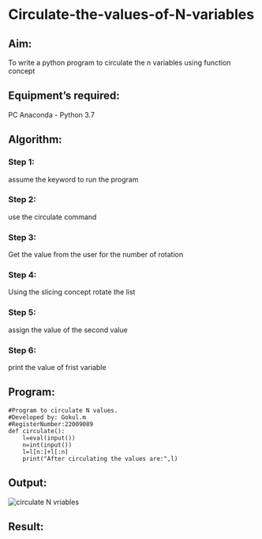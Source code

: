 # Circulate-the-values-of-N-variables
## Aim:
To write a python program to circulate the n variables using function concept
## Equipment’s required:
PC
Anaconda - Python 3.7
## Algorithm: 
### Step 1: 
assume the keyword to run the program
### Step 2: 
use the circulate command
### Step 3: 
Get the value from the user for the number of rotation
### Step 4: 
Using the slicing concept rotate the list

### Step 5: 
assign the value of the second value
### Step 6: 
print the value of frist variable
## Program:
```
#Program to circulate N values.
#Developed by: Gokul.m
#RegisterNumber:22009089
def circulate():
    l=eval(input())
    n=int(input())
    l=l[n:]+l[:n]
    print("After circulating the values are:",l)
```

## Output:
![circulate N vriables](https://user-images.githubusercontent.com/121165996/215305453-fc2b03f2-9f17-413c-88a9-333a0115955f.png)


## Result:
